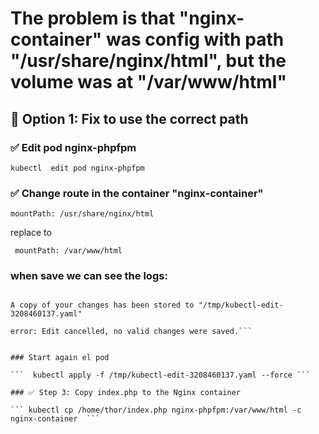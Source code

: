 # The problem is that "nginx-container" was config with path "/usr/share/nginx/html", but the volume was at "/var/www/html"

## 🔧 Option 1: Fix to use the correct path

### ✅ Edit pod nginx-phpfpm

```kubectl  edit pod nginx-phpfpm ```

### ✅ Change route in the container "nginx-container"

```mountPath: /usr/share/nginx/html```

replace to

``` mountPath: /var/www/html```

### when save we can see the logs:
```error: pods "nginx-phpfpm" is invalid

A copy of your changes has been stored to "/tmp/kubectl-edit-3208460137.yaml"

error: Edit cancelled, no valid changes were saved.```


### Start again el pod

```  kubectl apply -f /tmp/kubectl-edit-3208460137.yaml --force ```

### ✅ Step 3: Copy index.php to the Nginx container

``` kubectl cp /home/thor/index.php nginx-phpfpm:/var/www/html -c nginx-container  ```






